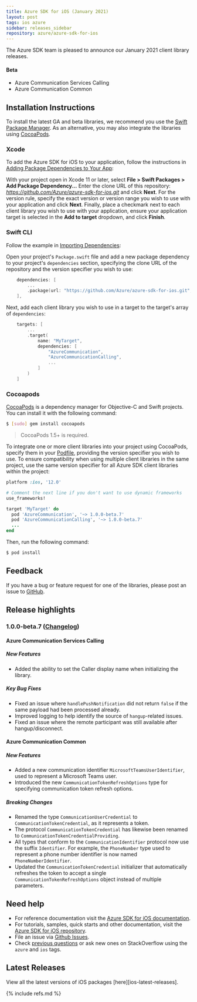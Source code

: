 ```yaml
---
title: Azure SDK for iOS (January 2021)
layout: post
tags: ios azure
sidebar: releases_sidebar
repository: azure/azure-sdk-for-ios
---
```


The Azure SDK team is pleased to announce our January 2021 client library releases.

#### Beta

- Azure Communication Services Calling
- Azure Communication Common

## Installation Instructions

To install the latest GA and beta libraries, we recommend you use the [Swift Package Manager](https://swift.org/package-manager/). As an alternative, you may also integrate the libraries using [CocoaPods](https://cocoapods.org/).

### Xcode

To add the Azure SDK for iOS to your application, follow the instructions in [Adding Package Dependencies to Your App](https://developer.apple.com/documentation/xcode/adding_package_dependencies_to_your_app):

With your project open in Xcode 11 or later, select **File > Swift Packages > Add Package Dependency...** Enter the clone URL of this repository: *https://github.com/Azure/azure-sdk-for-ios.git* and click **Next**. For the version rule, specify the exact version or version range you wish to use with your application and click **Next**. Finally, place a checkmark next to each client library you wish to use with your application, ensure your application target is selected in the **Add to target** dropdown, and click **Finish**.

### Swift CLI

Follow the example in [Importing Dependencies](https://swift.org/package-manager/#importing-dependencies):

Open your project's `Package.swift` file and add a new package dependency to your project's `dependencies` section, specifying the clone URL of the repository and the version specifier you wish to use:

```swift
    dependencies: [
        ...
        .package(url: "https://github.com/Azure/azure-sdk-for-ios.git", from: "1.0.0-beta.7")
    ],
```

Next, add each client library you wish to use in a target to the target's array of `dependencies`:

```swift
    targets: [
        ...
        .target(
            name: "MyTarget",
            dependencies: [
                "AzureCommunication",
                "AzureCommunicationCalling",
                ...
            ]
        )
    ]
```

### Cocoapods

[CocoaPods](https://cocoapods.org/) is a dependency manager for Objective-C and Swift projects. You can install it with the following command:

```bash
$ [sudo] gem install cocoapods
```

> CocoaPods 1.5+ is required.

To integrate one or more client libraries into your project using CocoaPods, specify them in your [Podfile](https://guides.cocoapods.org/using/the-podfile.html), providing the version specifier you wish to use. To ensure compatibility when using multiple client libraries in the same project, use the same version specifier for all Azure SDK client libraries within the project:

```ruby
platform :ios, '12.0'

# Comment the next line if you don't want to use dynamic frameworks
use_frameworks!

target 'MyTarget' do
  pod 'AzureCommunication', '~> 1.0.0-beta.7'
  pod 'AzureCommunicationCalling', '~> 1.0.0-beta.7'
  ...
end
```

Then, run the following command:

```bash
$ pod install
```

## Feedback

If you have a bug or feature request for one of the libraries, please post an issue to [GitHub](https://github.com/azure/azure-sdk-for-ios/issues).

## Release highlights

### 1.0.0-beta.7 ([Changelog](https://github.com/Azure/azure-sdk-for-ios/blob/1.0.0-beta.7/CHANGELOG.md#100-beta7-2021-01-12))

#### Azure Communication Services Calling

##### New Features

- Added the ability to set the Caller display name when initializing the library.

##### Key Bug Fixes

- Fixed an issue where `handlePushNotification` did not return `false` if the same payload had been processed already.
- Improved logging to help identify the source of `hangup`-related issues.
- Fixed an issue where the remote participant was still available after hangup/disconnect.

#### Azure Communication Common

##### New Features

- Added a new communication identifier `MicrosoftTeamsUserIdentifier`, used to represent a Microsoft Teams user.
- Introduced the new `CommunicationTokenRefreshOptions` type for specifying communication token refresh options.

##### Breaking Changes

- Renamed the type `CommunicationUserCredential` to `CommunicationTokenCredential`, as it represents a token.
- The protocol `CommunicationTokenCredential` has likewise been renamed to `CommunicationTokenCredentialProviding`.
- All types that conform to the `CommunicationIdentifier` protocol now use the suffix `Identifier`. For example, the `PhoneNumber` type used to represent a phone number identifier is now named `PhoneNumberIdentifier`.
- Updated the `CommunicationTokenCredential` initializer that automatically refreshes the token to accept a single `CommunicationTokenRefreshOptions` object instead of multiple parameters.


## Need help

- For reference documentation visit the [Azure SDK for iOS documentation](https://azure.github.io/azure-sdk-for-ios/).
- For tutorials, samples, quick starts and other documentation, visit the [Azure SDK for iOS repository](https://github.com/azure/azure-sdk-for-ios/).
- File an issue via [Github Issues](https://github.com/Azure/azure-sdk-for-ios/issues/new/choose).
- Check [previous questions](https://stackoverflow.com/questions/tagged/azure+ios) or ask new ones on
 StackOverflow using the `azure` and `ios` tags.

## Latest Releases

View all the latest versions of iOS packages [here][ios-latest-releases].

{% include refs.md %}